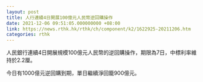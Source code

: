 ```yaml
---
layout: post
title: 人行連續4日開展100億元人民幣逆回購操作
date: 2021-12-06 09:51:05.000000000 +08:00
link: https://news.rthk.hk/rthk/ch/component/k2/1622925-20211206.htm
categories: rthk
---
```


人民銀行連續4日開展規模100億元人民幣的逆回購操作，期限為7日，中標利率維持於2.2厘。

今日有1000億元逆回購到期，單日繼續淨回籠900億元。
